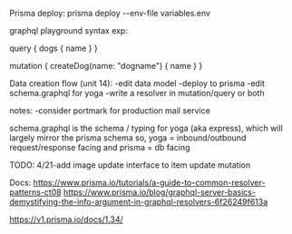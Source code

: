 Prisma deploy: prisma deploy --env-file variables.env

graphql playground syntax exp:

query {
  dogs {
    name
  }
}

mutation {
  createDog(name: "dogname") {
    name
  }
}

Data creation flow (unit 14):
-edit data model
-deploy to prisma
-edit schema.graphql for yoga
-write a resolver in mutation/query or both

notes:
-consider portmark for production mail service

schema.graphql is the schema / typing for yoga (aka express), which will largely mirror the prisma schema
  so, yoga = inbound/outbound request/response facing and prisma = db facing

TODO:
4/21-add image update interface to item update mutation

Docs:
https://www.prisma.io/tutorials/a-guide-to-common-resolver-patterns-ct08
https://www.prisma.io/blog/graphql-server-basics-demystifying-the-info-argument-in-graphql-resolvers-6f26249f613a


https://v1.prisma.io/docs/1.34/